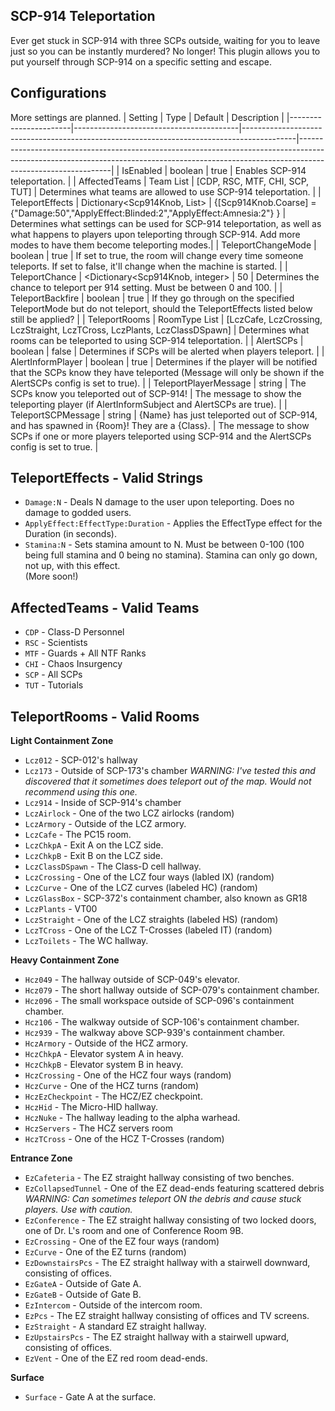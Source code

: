 ## SCP-914 Teleportation
Ever get stuck in SCP-914 with three SCPs outside, waiting for you to leave just so you can be instantly murdered? No longer! This plugin allows you to put yourself through SCP-914 on a specific setting and escape.

## Configurations
More settings are planned.
| Setting               | Type                                    | Default                                                                                   | Description                                                                                                                                                                               |
|-----------------------|-----------------------------------------|-------------------------------------------------------------------------------------------|-------------------------------------------------------------------------------------------------------------------------------------------------------------------------------------------|
| IsEnabled             | boolean                                 | true                                                                                      | Enables SCP-914 teleportation.                                                                                                                                                            |
| AffectedTeams         | Team List                               | [CDP, RSC, MTF, CHI, SCP, TUT]                                                            | Determines what teams are allowed to use SCP-914 teleportation.                                                                                                                           |
| TeleportEffects       | Dictionary<Scp914Knob, List<string>>    | {[Scp914Knob.Coarse] = {"Damage:50","ApplyEffect:Blinded:2","ApplyEffect:Amnesia:2"} }    | Determines what settings can be used for SCP-914 teleportation, as well as what happens to players upon teleporting through SCP-914. Add more modes to have them become teleporting modes.|
| TeleportChangeMode    | boolean                                 | true                                                                                      | If set to true, the room will change every time someone teleports. If set to false, it'll change when the machine is started.                                                             |
| TeleportChance        | <Dictionary<Scp914Knob, integer>        | 50                                                                                        | Determines the chance to teleport per 914 setting. Must be between 0 and 100.                                                                                                             |
| TeleportBackfire      | boolean                                 | true                                                                                      | If they go through on the specified TeleportMode but do not teleport, should the TeleportEffects listed below still be applied?                                                           |
| TeleportRooms         | RoomType List                           | [LczCafe, LczCrossing, LczStraight, LczTCross, LczPlants, LczClassDSpawn]                 | Determines what rooms can be teleported to using SCP-914 teleportation.                                                                                                                   |
| AlertSCPs             | boolean                                 | false                                                                                     | Determines if SCPs will be alerted when players teleport.                                                                                                                                 |
| AlertInformPlayer     | boolean                                 | true                                                                                      | Determines if the player will be notified that the SCPs know they have teleported (Message will only be shown if the AlertSCPs config is set to true).                                    |
| TeleportPlayerMessage | string                                  | The SCPs know you teleported out of SCP-914!                                              | The message to show the teleporting player (if AlertInformSubject and AlertSCPs are true).                                                                                                |
| TeleportSCPMessage    | string                                  | {Name} has just teleported out of SCP-914, and has spawned in {Room}! They are a {Class}. | The message to show SCPs if one or more players teleported using SCP-914 and the AlertSCPs config is set to true.                                                                         |

## TeleportEffects - Valid Strings
- `Damage:N` - Deals N damage to the user upon teleporting. Does no damage to godded users.  
- `ApplyEffect:EffectType:Duration` - Applies the EffectType effect for the Duration (in seconds).  
- `Stamina:N` - Sets stamina amount to N. Must be between 0-100 (100 being full stamina and 0 being no stamina). Stamina can only go down, not up, with this effect.  
(More soon!)

## AffectedTeams - Valid Teams
- `CDP` - Class-D Personnel
- `RSC` - Scientists
- `MTF` - Guards + All NTF Ranks
- `CHI` - Chaos Insurgency
- `SCP` - All SCPs
- `TUT` - Tutorials

## TeleportRooms - Valid Rooms
**Light Containment Zone**  
- `Lcz012` - SCP-012's hallway
- `Lcz173` - Outside of SCP-173's chamber *WARNING: I've tested this and discovered that it sometimes does teleport out of the map. Would not recommend using this one.*
- `Lcz914` - Inside of SCP-914's chamber
- `LczAirlock` - One of the two LCZ airlocks (random)
- `LczArmory` - Outside of the LCZ armory.
- `LczCafe` - The PC15 room.
- `LczChkpA` - Exit A on the LCZ side.
- `LczChkpB` - Exit B on the LCZ side.
- `LczClassDSpawn` - The Class-D cell hallway.
- `LczCrossing` - One of the LCZ four ways (labled IX) (random)
- `LczCurve` - One of the LCZ curves (labeled HC) (random)
- `LczGlassBox` - SCP-372's containment chamber, also known as GR18
- `LczPlants` - VT00
- `LczStraight` - One of the LCZ straights (labeled HS) (random)
- `LczTCross` - One of the LCZ T-Crosses (labeled IT) (random)
- `LczToilets` - The WC hallway.  

**Heavy Containment Zone**  
- `Hcz049` - The hallway outside of SCP-049's elevator.
- `Hcz079` - The short hallway outside of SCP-079's containment chamber.
- `Hcz096` - The small workspace outside of SCP-096's containment chamber.
- `Hcz106` - The walkway outside of SCP-106's containment chamber.
- `Hcz939` - The walkway above SCP-939's containment chamber.
- `HczArmory` - Outside of the HCZ armory.
- `HczChkpA` - Elevator system A in heavy.
- `HczChkpB` - Elevator system B in heavy.
- `HczCrossing` - One of the HCZ four ways (random)
- `HczCurve` - One of the HCZ turns (random)
- `HczEzCheckpoint` - The HCZ/EZ checkpoint.
- `HczHid` - The Micro-HID hallway.
- `HczNuke` - The hallway leading to the alpha warhead.
- `HczServers` - The HCZ servers room
- `HczTCross` - One of the HCZ T-Crosses (random)

**Entrance Zone**  
- `EzCafeteria` - The EZ straight hallway consisting of two benches.
- `EzCollapsedTunnel` - One of the EZ dead-ends featuring scattered debris *WARNING: Can sometimes teleport ON the debris and cause stuck players. Use with caution.*
- `EzConference` - The EZ straight hallway consisting of two locked doors, one of Dr. L's room and one of Conference Room 9B.
- `EzCrossing` - One of the EZ four ways (random)
- `EzCurve` - One of the EZ turns (random)
- `EzDownstairsPcs` - The EZ straight hallway with a stairwell downward, consisting of offices.
- `EzGateA` - Outside of Gate A.
- `EzGateB` - Outside of Gate B.
- `EzIntercom` - Outside of the intercom room.
- `EzPcs` - The EZ straight hallway consisting of offices and TV screens.
- `EzStraight` - A standard EZ straight hallway.
- `EzUpstairsPcs` - The EZ straight hallway with a stairwell upward, consisting of offices.
- `EzVent` - One of the EZ red room dead-ends.  

**Surface**  
- `Surface` - Gate A at the surface.